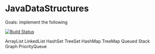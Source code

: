 # JavaDataStructures

Goals: implement the following

[![Build Status](https://travis-ci.org/aedwa038/JavaDataStructures.svg?branch=master)](https://travis-ci.org/aedwa038/JavaDataStructures)

ArrayList
LinkedList
HashSet
TreeSet
HashMap
TreeMap
Queued
Stack
Graph
PriorityQueue


